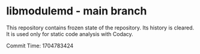 # libmodulemd - main branch

This repository contains frozen state of the repository.
Its history is cleared. It is used only for static code
analysis with Codacy.

Commit Time: 1704783424